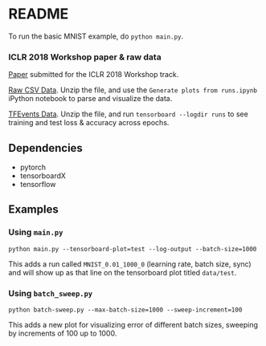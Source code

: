 # README

To run the basic MNIST example, do `python main.py`.

### ICLR 2018 Workshop paper & raw data

[Paper](https://www.dropbox.com/s/6kf3ogwoxo2skh2/final_paper.pdf?dl=0) submitted for the ICLR 2018 Workshop track. 

[Raw CSV Data](https://www.dropbox.com/s/skgwbqp4iwvgbn7/runs-csv.zip?dl=0). Unzip the file, and use the `Generate plots from runs.ipynb` iPython notebook to parse and visualize the data.

[TFEvents Data](https://www.dropbox.com/s/lfj7rk3dxsjvsfz/runs.zip?dl=0). Unzip the file, and run `tensorboard --logdir runs` to see training and test loss & accuracy across epochs. 

## Dependencies
* pytorch
* tensorboardX
* tensorflow

## Examples

### Using `main.py`

`python main.py --tensorboard-plot=test --log-output --batch-size=1000`

This adds a run called `MNIST_0.01_1000_0` (learning rate, batch size, sync) and will show up as that line on the tensorboard plot titled `data/test`.

### Using `batch_sweep.py`

`python batch-sweep.py --max-batch-size=1000 --sweep-increment=100`

This adds a new plot for visualizing error of different batch sizes, sweeping by increments of 100 up to 1000.
